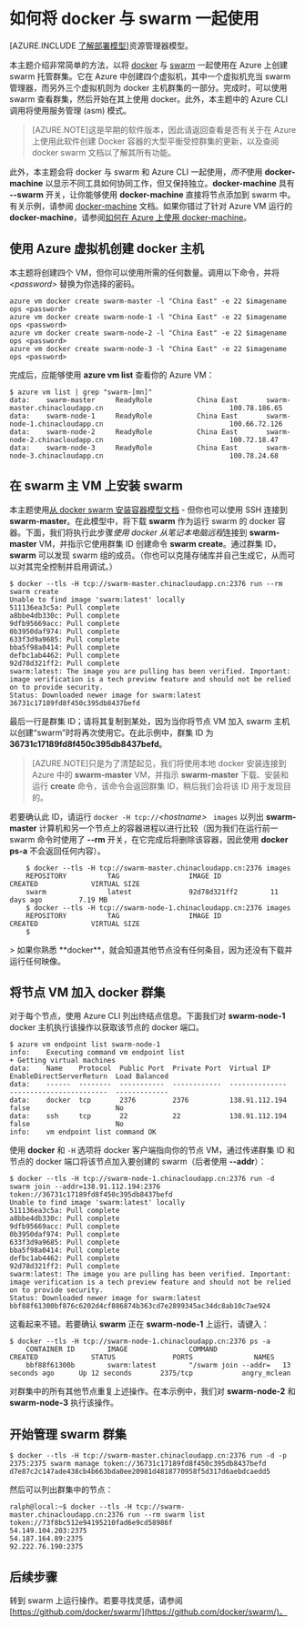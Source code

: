 
<properties
   pageTitle="在 Azure 上将 docker 与 swarm 一起使用入门"
   description="介绍如何使用 Docker VM 扩展创建一组 VM，以及如何使用 swarm 创建 Docker 群集。"
   services="virtual-machines"
   documentationCenter="virtual-machines"
   authors="squillace"
   manager="timlt"
   editor="tysonn"/>

<tags
   ms.service="virtual-machines"
   ms.date="09/22/2015"
   wacn.date="11/12/2015"/>

# 如何将 docker 与 swarm 一起使用

[AZURE.INCLUDE [了解部署模型](../includes/learn-about-deployment-models-classic-include.md)]资源管理器模型。


本主题介绍非常简单的方法，以将 [docker](https://www.docker.com/) 与 [swarm](https://github.com/docker/swarm) 一起使用在 Azure 上创建 swarm 托管群集。它在 Azure 中创建四个虚拟机，其中一个虚拟机充当 swarm 管理器，而另外三个虚拟机则为 docker 主机群集的一部分。完成时，可以使用 swarm 查看群集，然后开始在其上使用 docker。此外，本主题中的 Azure CLI 调用将使用服务管理 (asm) 模式。

> [AZURE.NOTE]这是早期的软件版本，因此请返回查看是否有关于在 Azure 上使用此软件创建 Docker 容器的大型平衡受控群集的更新，以及查阅 docker swarm 文档以了解其所有功能。
<!-- -->
此外，本主题会将 docker 与 swarm 和 Azure CLI 一起使用，*而不*使用 **docker-machine** 以显示不同工具如何协同工作，但又保持独立。**docker-machine** 具有 **--swarm** 开关，让你能够使用 **docker-machine** 直接将节点添加到 swarm 中。有关示例，请参阅 [docker-machine](https://github.com/docker/machine) 文档。如果你错过了针对 Azure VM 运行的 **docker-machine**，请参阅[如何在 Azure 上使用 docker-machine](/documentation/articles/virtual-machines-docker-machine)。

## 使用 Azure 虚拟机创建 docker 主机

本主题将创建四个 VM，但你可以使用所需的任何数量。调用以下命令，并将 *&lt;password&gt;* 替换为你选择的密码。

    azure vm docker create swarm-master -l "China East" -e 22 $imagename ops <password>
    azure vm docker create swarm-node-1 -l "China East" -e 22 $imagename ops <password>
    azure vm docker create swarm-node-2 -l "China East" -e 22 $imagename ops <password>
    azure vm docker create swarm-node-3 -l "China East" -e 22 $imagename ops <password>

完成后，应能够使用 **azure vm list** 查看你的 Azure VM：

    $ azure vm list | grep "swarm-[mn]"
    data:    swarm-master     ReadyRole           China East       swarm-master.chinacloudapp.cn                               100.78.186.65
    data:    swarm-node-1     ReadyRole           China East       swarm-node-1.chinacloudapp.cn                               100.66.72.126
    data:    swarm-node-2     ReadyRole           China East       swarm-node-2.chinacloudapp.cn                               100.72.18.47  
    data:    swarm-node-3     ReadyRole           China East       swarm-node-3.chinacloudapp.cn                               100.78.24.68  

## 在 swarm 主 VM 上安装 swarm

本主题使用[从 docker swarm 安装容器模型文档](https://github.com/docker/swarm#1---docker-image) - 但你也可以使用 SSH 连接到 **swarm-master**。在此模型中，将下载 **swarm** 作为运行 swarm 的 docker 容器。下面，我们将执行此步骤*使用 docker 从笔记本电脑远程*连接到 **swarm-master** VM，并指示它使用群集 ID 创建命令 **swarm create**。通过群集 ID，**swarm** 可以发现 swarm 组的成员。（你也可以克隆存储库并自己生成它，从而可以对其完全控制并启用调试。）

    $ docker --tls -H tcp://swarm-master.chinacloudapp.cn:2376 run --rm swarm create
    Unable to find image 'swarm:latest' locally
    511136ea3c5a: Pull complete
    a8bbe4db330c: Pull complete
    9dfb95669acc: Pull complete
    0b3950daf974: Pull complete
    633f3d9a9685: Pull complete
    bba5f98a0414: Pull complete
    defbc1ab4462: Pull complete
    92d78d321ff2: Pull complete
    swarm:latest: The image you are pulling has been verified. Important: image verification is a tech preview feature and should not be relied on to provide security.
    Status: Downloaded newer image for swarm:latest
    36731c17189fd8f450c395db8437befd

最后一行是群集 ID；请将其复制到某处，因为当你将节点 VM 加入 swarm 主机以创建“swarm”时将再次使用它。在此示例中，群集 ID 为 **36731c17189fd8f450c395db8437befd**。

> [AZURE.NOTE]只是为了清楚起见，我们将使用本地 docker 安装连接到 Azure 中的 **swarm-master** VM，并指示 **swarm-master** 下载、安装和运行 **create** 命令，该命令会返回群集 ID，稍后我们会将该 ID 用于发现目的。
<!-- -->
若要确认此 ID，请运行 `docker -H tcp://`*&lt;hostname&gt;* ` images` 以列出 **swarm-master** 计算机和另一个节点上的容器进程以进行比较（因为我们在运行前一 swarm 命令时使用了 **--rm** 开关，在它完成后将删除该容器，因此使用 **docker ps-a** 不会返回任何内容）。


        $ docker --tls -H tcp://swarm-master.chinacloudapp.cn:2376 images
        REPOSITORY          TAG                 IMAGE ID            CREATED             VIRTUAL SIZE
        swarm               latest              92d78d321ff2        11 days ago         7.19 MB
        $ docker --tls -H tcp://swarm-node-1.chinacloudapp.cn:2376 images
        REPOSITORY          TAG                 IMAGE ID            CREATED             VIRTUAL SIZE
        $
<P />
> 如果你熟悉 **docker**，就会知道其他节点没有任何条目，因为还没有下载并运行任何映像。

## 将节点 VM 加入 docker 群集

对于每个节点，使用 Azure CLI 列出终结点信息。下面我们对 **swarm-node-1** docker 主机执行该操作以获取该节点的 docker 端口。

    $ azure vm endpoint list swarm-node-1
    info:    Executing command vm endpoint list
    + Getting virtual machines
    data:    Name    Protocol  Public Port  Private Port  Virtual IP      EnableDirectServerReturn  Load Balanced
    data:    ------  --------  -----------  ------------  --------------  ------------------------  -------------
    data:    docker  tcp       2376         2376          138.91.112.194  false                     No
    data:    ssh     tcp       22           22            138.91.112.194  false                     No
    info:    vm endpoint list command OK


使用 **docker** 和 `-H` 选项将 docker 客户端指向你的节点 VM，通过传递群集 ID 和节点的 docker 端口将该节点加入要创建的 swarm（后者使用 **--addr**）：

    $ docker --tls -H tcp://swarm-node-1.chinacloudapp.cn:2376 run -d swarm join --addr=138.91.112.194:2376 token://36731c17189fd8f450c395db8437befd
    Unable to find image 'swarm:latest' locally
    511136ea3c5a: Pull complete
    a8bbe4db330c: Pull complete
    9dfb95669acc: Pull complete
    0b3950daf974: Pull complete
    633f3d9a9685: Pull complete
    bba5f98a0414: Pull complete
    defbc1ab4462: Pull complete
    92d78d321ff2: Pull complete
    swarm:latest: The image you are pulling has been verified. Important: image verification is a tech preview feature and should not be relied on to provide security.
    Status: Downloaded newer image for swarm:latest
    bbf88f61300bf876c6202d4cf886874b363cd7e2899345ac34dc8ab10c7ae924

这看起来不错。若要确认 **swarm** 正在 **swarm-node-1** 上运行，请键入：

    $ docker --tls -H tcp://swarm-node-1.chinacloudapp.cn:2376 ps -a
        CONTAINER ID        IMAGE               COMMAND                CREATED             STATUS              PORTS               NAMES
        bbf88f61300b        swarm:latest        "/swarm join --addr=   13 seconds ago      Up 12 seconds       2375/tcp            angry_mclean

对群集中的所有其他节点重复上述操作。在本示例中，我们对 **swarm-node-2** 和 **swarm-node-3** 执行该操作。

## 开始管理 swarm 群集

    $ docker --tls -H tcp://swarm-master.chinacloudapp.cn:2376 run -d -p 2375:2375 swarm manage token://36731c17189fd8f450c395db8437befd
    d7e87c2c147ade438cb4b663bda0ee20981d4818770958f5d317d6aebdcaedd5

然后可以列出群集中的节点：

    ralph@local:~$ docker --tls -H tcp://swarm-master.chinacloudapp.cn:2376 run --rm swarm list token://73f8bc512e94195210fad6e9cd58986f
    54.149.104.203:2375
    54.187.164.89:2375
    92.222.76.190:2375

<!--Every topic should have next steps and links to the next logical set of content to keep the customer engaged-->
## 后续步骤

转到 swarm 上运行操作。若要寻找灵感，请参阅 [https://github.com/docker/swarm/](https://github.com/docker/swarm/)。

<!-- links -->

[docker-machine-azure]: /documentation/articles/virtual-machines-docker-machine
 

<!---HONumber=79-->